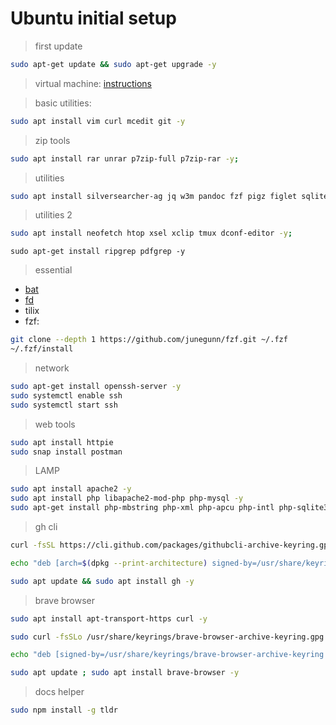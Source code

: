 # Ubuntu initial setup

> first update
```bash
sudo apt-get update && sudo apt-get upgrade -y
```

> virtual machine: [instructions](https://gist.github.com/fscheidt/aa7d22d0dbf2586d6fb32583c6b567b6)

> basic utilities:
```bash
sudo apt install vim curl mcedit git -y
```

> zip tools
```bash
sudo apt install rar unrar p7zip-full p7zip-rar -y;
```

> utilities
```bash
sudo apt install silversearcher-ag jq w3m pandoc fzf pigz figlet sqlite3 meld -y;
```

> utilities 2
```bash
sudo apt install neofetch htop xsel xclip tmux dconf-editor -y;
```

```
sudo apt-get install ripgrep pdfgrep -y
```

> essential
- [bat](https://github.com/sharkdp/bat/releases/latest)
- [fd](https://github.com/sharkdp/fd/releases/latest)
- tilix
- fzf:
```bash
git clone --depth 1 https://github.com/junegunn/fzf.git ~/.fzf
~/.fzf/install
```

> network

```bash
sudo apt-get install openssh-server -y
sudo systemctl enable ssh
sudo systemctl start ssh
```

> web tools
```bash
sudo apt install httpie
sudo snap install postman
```

> LAMP
```bash
sudo apt install apache2 -y
sudo apt install php libapache2-mod-php php-mysql -y
sudo apt-get install php-mbstring php-xml php-apcu php-intl php-sqlite3 -y
```


> gh cli
```bash
curl -fsSL https://cli.github.com/packages/githubcli-archive-keyring.gpg | sudo gpg --dearmor -o /usr/share/keyrings/githubcli-archive-keyring.gpg

echo "deb [arch=$(dpkg --print-architecture) signed-by=/usr/share/keyrings/githubcli-archive-keyring.gpg] https://cli.github.com/packages stable main" | sudo tee /etc/apt/sources.list.d/github-cli.list > /dev/null

sudo apt update && sudo apt install gh -y
```


> brave browser
```bash
sudo apt install apt-transport-https curl -y

sudo curl -fsSLo /usr/share/keyrings/brave-browser-archive-keyring.gpg https://brave-browser-apt-release.s3.brave.com/brave-browser-archive-keyring.gpg

echo "deb [signed-by=/usr/share/keyrings/brave-browser-archive-keyring.gpg arch=amd64] https://brave-browser-apt-release.s3.brave.com/ stable main" | sudo tee /etc/apt/sources.list.d/brave-browser-release.list

sudo apt update ; sudo apt install brave-browser -y
```

> docs helper
```bash
sudo npm install -g tldr
```
